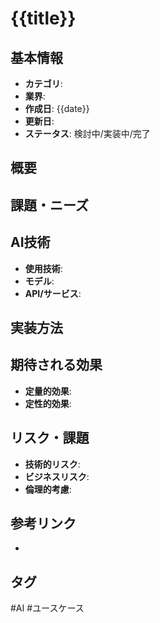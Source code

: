 # {{title}}

## 基本情報
- **カテゴリ**: 
- **業界**: 
- **作成日**: {{date}}
- **更新日**: 
- **ステータス**: 検討中/実装中/完了

## 概要
<!-- AIユースケースの簡潔な説明 -->

## 課題・ニーズ
<!-- 解決したい問題や満たしたいニーズ -->

## AI技術
- **使用技術**: 
- **モデル**: 
- **API/サービス**: 

## 実装方法
<!-- 具体的な実装手順やアプローチ -->

## 期待される効果
- **定量的効果**: 
- **定性的効果**: 

## リスク・課題
- **技術的リスク**: 
- **ビジネスリスク**: 
- **倫理的考慮**: 

## 参考リンク
- 

## タグ
#AI #ユースケース